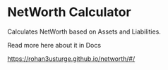 # NetWorth Calculator

Calculates NetWorth based on Assets and Liabilities.

Read more here about it in Docs

https://rohan3usturge.github.io/networth/#/
